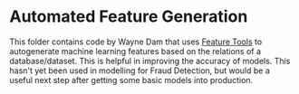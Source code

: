 #  Automated Feature Generation

This folder contains code by Wayne Dam that uses [Feature Tools](https://github.com/Featuretools/featuretools) to autogenerate machine learning features based on the relations of a database/dataset. This is helpful in improving the accuracy of models. This hasn't yet been used in modelling for Fraud Detection, but would be a useful next step after getting some basic models into production.